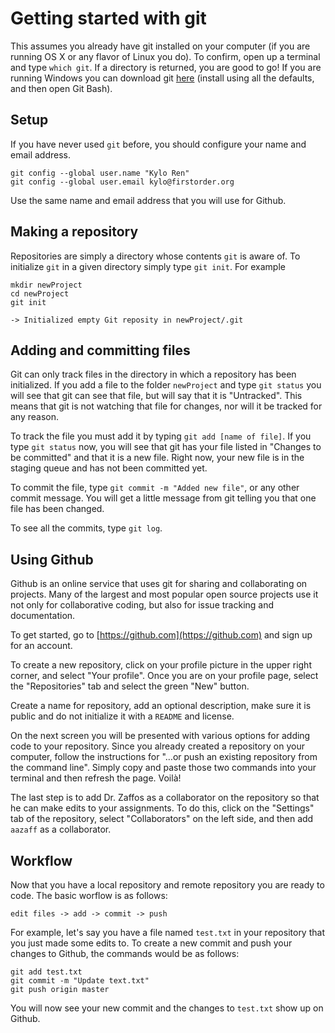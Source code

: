 # Getting started with git
This assumes you already have git installed on your computer (if you are running OS X or any flavor of Linux you do). To confirm, open up a terminal and type `which git`. If a directory is returned, you are good to go! If you are running Windows you can download git [here](https://git-scm.com/download/win) (install using all the defaults, and then open Git Bash).


## Setup
If you have never used `git` before, you should configure your name and email address.

````
git config --global user.name "Kylo Ren"
git config --global user.email kylo@firstorder.org
````

Use the same name and email address that you will use for Github.


## Making a repository
Repositories are simply a directory whose contents `git` is aware of. To initialize `git` in a given directory simply type `git init`. For example

````
mkdir newProject
cd newProject
git init

-> Initialized empty Git reposity in newProject/.git
````


## Adding and committing files
Git can only track files in the directory in which a repository has been initialized. If you add a file to the folder `newProject` and type `git status` you will see that git can see that file, but will say that it is "Untracked". This means that git is not watching that file for changes, nor will it be tracked for any reason. 

To track the file you must add it by typing `git add [name of file]`. If you type `git status` now, you will see that git has your file listed in "Changes to be committed" and that it is a new file. Right now, your new file is in the staging queue and has not been committed yet.

To commit the file, type `git commit -m "Added new file"`, or any other commit message. You will get a little message from git telling you that one file has been changed.

To see all the commits, type `git log`. 


## Using Github
Github is an online service that uses git for sharing and collaborating on projects. Many of the largest and most popular open source projects use it not only for collaborative coding, but also for issue tracking and documentation.

To get started, go to [https://github.com](https://github.com) and sign up for an account.

To create a new repository, click on your profile picture in the upper right corner, and select "Your profile". Once you are on your profile page, select the "Repositories" tab and select the green "New" button.

Create a name for repository, add an optional description, make sure it is public and do not initialize it with a `README` and license. 

On the next screen you will be presented with various options for adding code to your repository. Since you already created a repository on your computer, follow the instructions for "…or push an existing repository from the command line". Simply copy and paste those two commands into your terminal and then refresh the page. Voilà!

The last step is to add Dr. Zaffos as a collaborator on the repository so that he can make edits to your assignments. To do this, click on the "Settings" tab of the repository, select "Collaborators" on the left side, and then add `aazaff` as a collaborator.


## Workflow
Now that you have a local repository and remote repository you are ready to code. The basic worflow is as follows:

````
edit files -> add -> commit -> push
````

For example, let's say you have a file named `test.txt` in your repository that you just made some edits to. To create a new commit and push your changes to Github, the commands would be as follows:

````
git add test.txt
git commit -m "Update text.txt"
git push origin master
````

You will now see your new commit and the changes to `test.txt` show up on Github.